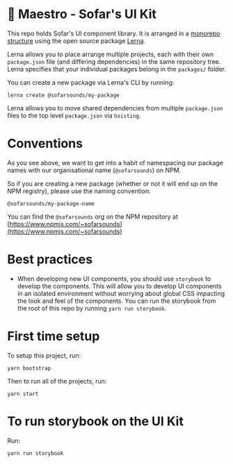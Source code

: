 # 🎻 Maestro - Sofar's UI Kit

This repo holds Sofar's UI component library. It is arranged in a [monorepo structure](https://codeburst.io/monorepos-by-example-part-1-3a883b49047e) using the open source package [Lerna](https://github.com/lerna/lerna).

Lerna allows you to place arrange multiple projects, each with their own `package.json` file (and differing dependencies) in the same repository tree. Lerna specifies that your individual packages belong in the `packages/` folder.

You can create a new package via Lerna's CLI by running:

```
lerna create @sofarsounds/my-package
```

Lerna allows you to move shared dependencies from multiple `package.json` files to the top level `package.json` via `hoisting`.

# Conventions

As you see above, we want to get into a habit of namespacing our package names with our organisational name (`@sofarsounds`) on NPM.

So if you are creating a new package (whether or not it will end up on the NPM registry), please use the naming convention:

```
@sofarsounds/my-package-name
```

You can find the `@sofarsounds` org on the NPM repository at [https://www.npmjs.com/~sofarsounds](https://www.npmjs.com/~sofarsounds)


# Best practices

- When developing new UI components, you should use `storybook` to develop the components. This will allow you to develop UI components in an isolated environment without worrying about global CSS impacting the look and feel of the components. You can run the storybook from the root of this repo by running `yarn run storybook`.

# First time setup

To setup this project, run:

```
yarn bootstrap
```

Then to run all of the projects, run:

```
yarn start
```

# To run storybook on the UI Kit

Run:

```
yarn run storybook
```

